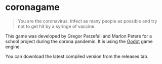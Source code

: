 # coronagame

> You are the coronavirus. Infect as many people as possible and try not to get hit by a syringe of vaccine.

This game was developed by Gregor Parzefall and Marlon Peters for a school project during the corona pandemic. It is using the [Godot](https://godotengine.org) game engine.

You can download the latest compiled version from the releases tab.
